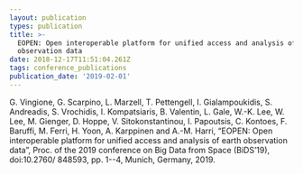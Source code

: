 ```yaml
---
layout: publication
types: publication
title: >-
  EOPEN: Open interoperable platform for unified access and analysis of earth
  observation data
date: 2018-12-17T11:51:04.261Z
tags: conference_publications
publication_date: '2019-02-01'
---
```

G. Vingione, G. Scarpino, L. Marzell, T. Pettengell, I. Gialampoukidis, S. Andreadis, S. Vrochidis, I. Kompatsiaris, B. Valentin, L. Gale, W.-K. Lee, W. Lee, M. Gienger, D. Hoppe, V. Sitokonstantinou, I. Papoutsis, C. Kontoes, F. Baruffi, M. Ferri, H. Yoon, A. Karppinen and A.-M. Harri, “EOPEN: Open interoperable platform for unified access and analysis of earth observation data”, Proc. of the 2019 conference on Big Data from Space (BiDS’19), doi:10.2760/ 848593, pp. 1--4, Munich, Germany, 2019.
